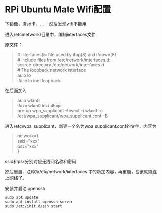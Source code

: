 # RPi Ubuntu Mate Wifi配置

下镜像，烧sd卡，... ，然后发现wifi不能用

进入/etc/network/目录中，编辑interfaces文件

原文件：
>\# interfaces(5) file used by ifup(8) and ifdown(8)  
 \# Include files from /etc/network/interfaces.d:  
 source-directory /etc/network/interfaces.d  
 \# The loopback network interface  
 auto lo  
 iface lo inet loopback

在后面加入

>auto wlan0  
 iface wlan0 inet dhcp  
 pre-up wpa_supplicant -Dwext -i wlan0 -c /ect/wpa_supplicant/wpa_supplicant.conf -B

 进入/etc/wpa_supplicant，新建一个名为wpa_supplicant.conf的文件，内容为

 >network={  
       ssid="xxx"  
        psk="xxx"  
}

ssid和psk分别对应无线网名称和密码

然后重启，注释掉/etc/network/interfaces 中的新加内容，再重启，应该就能连上网络了。

安装并启动 openssh

```
sudo apt update
sudo apt install openssh-server
sudo /etc/init.d/ssh start
```